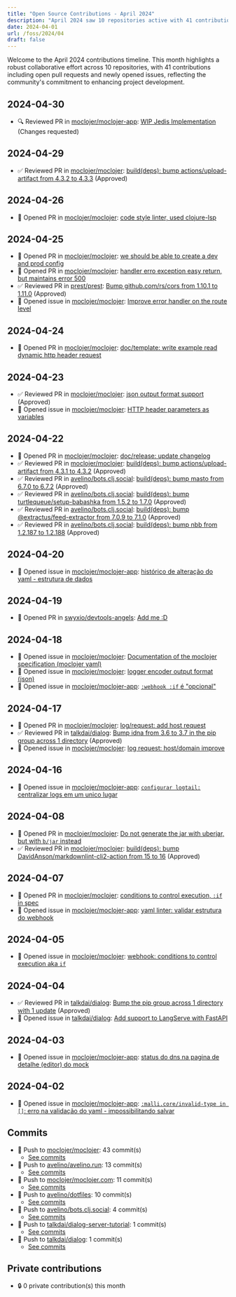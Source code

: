 ```yaml
---
title: "Open Source Contributions - April 2024"
description: "April 2024 saw 10 repositories active with 41 contributions, including 9 pull requests and 13 issues, showcasing significant community engagement and development progress."
date: 2024-04-01
url: /foss/2024/04
draft: false
---
```


Welcome to the April 2024 contributions timeline. This month highlights a robust collaborative effort across 10 repositories, with 41 contributions including open pull requests and newly opened issues, reflecting the community's commitment to enhancing project development.

## 2024-04-30

- 🔍 Reviewed PR in [moclojer/moclojer-app](https://github.com/moclojer/moclojer-app): [WIP Jedis Implementation](https://github.com/moclojer/moclojer-app/pull/288#pullrequestreview-2031932097) (Changes requested)

## 2024-04-29

- ✅ Reviewed PR in [moclojer/moclojer](https://github.com/moclojer/moclojer): [build(deps): bump actions/upload-artifact from 4.3.2 to 4.3.3](https://github.com/moclojer/moclojer/pull/257#pullrequestreview-2029244442) (Approved)

## 2024-04-26

- 🔀 Opened PR in [moclojer/moclojer](https://github.com/moclojer/moclojer): [code style linter, used clojure-lsp](https://github.com/moclojer/moclojer/pull/256)

## 2024-04-25

- 🔀 Opened PR in [moclojer/moclojer](https://github.com/moclojer/moclojer): [we should be able to create a dev and prod config](https://github.com/moclojer/moclojer/pull/255)
- 🔀 Opened PR in [moclojer/moclojer](https://github.com/moclojer/moclojer): [handler erro exception easy return, but maintains error 500](https://github.com/moclojer/moclojer/pull/254)
- ✅ Reviewed PR in [prest/prest](https://github.com/prest/prest): [Bump github.com/rs/cors from 1.10.1 to 1.11.0](https://github.com/prest/prest/pull/879#pullrequestreview-2022467187) (Approved)
- 🐛 Opened issue in [moclojer/moclojer](https://github.com/moclojer/moclojer): [Improve error handler on the route level](https://github.com/moclojer/moclojer/issues/253)

## 2024-04-24

- 🔀 Opened PR in [moclojer/moclojer](https://github.com/moclojer/moclojer): [doc/template: write example read dynamic http header request](https://github.com/moclojer/moclojer/pull/252)

## 2024-04-23

- ✅ Reviewed PR in [moclojer/moclojer](https://github.com/moclojer/moclojer): [json output format support](https://github.com/moclojer/moclojer/pull/246#pullrequestreview-2016894198) (Approved)
- 🐛 Opened issue in [moclojer/moclojer](https://github.com/moclojer/moclojer): [HTTP header parameters as variables](https://github.com/moclojer/moclojer/issues/251)

## 2024-04-22

- 🔀 Opened PR in [moclojer/moclojer](https://github.com/moclojer/moclojer): [doc/release: update changelog](https://github.com/moclojer/moclojer/pull/250)
- ✅ Reviewed PR in [moclojer/moclojer](https://github.com/moclojer/moclojer): [build(deps): bump actions/upload-artifact from 4.3.1 to 4.3.2](https://github.com/moclojer/moclojer/pull/249#pullrequestreview-2015341333) (Approved)
- ✅ Reviewed PR in [avelino/bots.clj.social](https://github.com/avelino/bots.clj.social): [build(deps): bump masto from 6.7.0 to 6.7.2](https://github.com/avelino/bots.clj.social/pull/123#pullrequestreview-2014251397) (Approved)
- ✅ Reviewed PR in [avelino/bots.clj.social](https://github.com/avelino/bots.clj.social): [build(deps): bump turtlequeue/setup-babashka from 1.5.2 to 1.7.0](https://github.com/avelino/bots.clj.social/pull/122#pullrequestreview-2014249909) (Approved)
- ✅ Reviewed PR in [avelino/bots.clj.social](https://github.com/avelino/bots.clj.social): [build(deps): bump @extractus/feed-extractor from 7.0.9 to 7.1.0](https://github.com/avelino/bots.clj.social/pull/120#pullrequestreview-2014249151) (Approved)
- ✅ Reviewed PR in [avelino/bots.clj.social](https://github.com/avelino/bots.clj.social): [build(deps): bump nbb from 1.2.187 to 1.2.188](https://github.com/avelino/bots.clj.social/pull/124#pullrequestreview-2014224853) (Approved)

## 2024-04-20

- 🐛 Opened issue in [moclojer/moclojer-app](https://github.com/moclojer/moclojer-app): [histórico de alteração do yaml - estrutura de dados](https://github.com/moclojer/moclojer-app/issues/279)

## 2024-04-19

- 🔀 Opened PR in [swyxio/devtools-angels](https://github.com/swyxio/devtools-angels): [Add me :D](https://github.com/swyxio/devtools-angels/pull/57)

## 2024-04-18

- 🐛 Opened issue in [moclojer/moclojer](https://github.com/moclojer/moclojer): [Documentation of the moclojer specification (moclojer yaml)](https://github.com/moclojer/moclojer/issues/245)
- 🐛 Opened issue in [moclojer/moclojer](https://github.com/moclojer/moclojer): [logger encoder output format (json)](https://github.com/moclojer/moclojer/issues/244)
- 🐛 Opened issue in [moclojer/moclojer-app](https://github.com/moclojer/moclojer-app): [`:webhook :if` é "opcional"](https://github.com/moclojer/moclojer-app/issues/275)

## 2024-04-17

- 🔀 Opened PR in [moclojer/moclojer](https://github.com/moclojer/moclojer): [log/request: add host request](https://github.com/moclojer/moclojer/pull/242)
- ✅ Reviewed PR in [talkdai/dialog](https://github.com/talkdai/dialog): [Bump idna from 3.6 to 3.7 in the pip group across 1 directory](https://github.com/talkdai/dialog/pull/179#pullrequestreview-2004819453) (Approved)
- 🐛 Opened issue in [moclojer/moclojer](https://github.com/moclojer/moclojer): [log request: host/domain improve](https://github.com/moclojer/moclojer/issues/241)

## 2024-04-16

- 🐛 Opened issue in [moclojer/moclojer-app](https://github.com/moclojer/moclojer-app): [`configurar logtail:` centralizar logs em um unico lugar](https://github.com/moclojer/moclojer-app/issues/273)

## 2024-04-08

- 🔀 Opened PR in [moclojer/moclojer](https://github.com/moclojer/moclojer): [ Do not generate the jar with uberjar, but with `b/jar` instead](https://github.com/moclojer/moclojer/pull/237)
- ✅ Reviewed PR in [moclojer/moclojer](https://github.com/moclojer/moclojer): [build(deps): bump DavidAnson/markdownlint-cli2-action from 15 to 16](https://github.com/moclojer/moclojer/pull/238#pullrequestreview-1986976751) (Approved)

## 2024-04-07

- 🔀 Opened PR in [moclojer/moclojer](https://github.com/moclojer/moclojer): [conditions to control execution, `:if` in spec](https://github.com/moclojer/moclojer/pull/236)
- 🐛 Opened issue in [moclojer/moclojer-app](https://github.com/moclojer/moclojer-app): [yaml linter: validar estrutura do webhook](https://github.com/moclojer/moclojer-app/issues/267)

## 2024-04-05

- 🐛 Opened issue in [moclojer/moclojer](https://github.com/moclojer/moclojer): [webhook: conditions to control execution aka `if`](https://github.com/moclojer/moclojer/issues/235)

## 2024-04-04

- ✅ Reviewed PR in [talkdai/dialog](https://github.com/talkdai/dialog): [Bump the pip group across 1 directory with 1 update](https://github.com/talkdai/dialog/pull/167#pullrequestreview-1979378520) (Approved)
- 🐛 Opened issue in [talkdai/dialog](https://github.com/talkdai/dialog): [Add support to LangServe with FastAPI](https://github.com/talkdai/dialog/issues/170)

## 2024-04-03

- 🐛 Opened issue in [moclojer/moclojer-app](https://github.com/moclojer/moclojer-app): [status do dns na pagina de detalhe (editor) do mock](https://github.com/moclojer/moclojer-app/issues/265)

## 2024-04-02

- 🐛 Opened issue in [moclojer/moclojer-app](https://github.com/moclojer/moclojer-app): [`:malli.core/invalid-type in []`: erro na validação do yaml - impossibilitando salvar](https://github.com/moclojer/moclojer-app/issues/262)

## Commits

- 🔨 Push to [moclojer/moclojer](https://github.com/moclojer/moclojer): 43 commit(s)
  - [See commits](https://github.com/moclojer/moclojer/commits?author=avelino&since=2024-04-01T00:00:00Z&until=2024-04-30T23:59:59Z)
- 🔨 Push to [avelino/avelino.run](https://github.com/avelino/avelino.run): 13 commit(s)
  - [See commits](https://github.com/avelino/avelino.run/commits?author=avelino&since=2024-04-01T00:00:00Z&until=2024-04-30T23:59:59Z)
- 🔨 Push to [moclojer/moclojer.com](https://github.com/moclojer/moclojer.com): 11 commit(s)
  - [See commits](https://github.com/moclojer/moclojer.com/commits?author=avelino&since=2024-04-01T00:00:00Z&until=2024-04-30T23:59:59Z)
- 🔨 Push to [avelino/dotfiles](https://github.com/avelino/dotfiles): 10 commit(s)
  - [See commits](https://github.com/avelino/dotfiles/commits?author=avelino&since=2024-04-01T00:00:00Z&until=2024-04-30T23:59:59Z)
- 🔨 Push to [avelino/bots.clj.social](https://github.com/avelino/bots.clj.social): 4 commit(s)
  - [See commits](https://github.com/avelino/bots.clj.social/commits?author=avelino&since=2024-04-01T00:00:00Z&until=2024-04-30T23:59:59Z)
- 🔨 Push to [talkdai/dialog-server-tutorial](https://github.com/talkdai/dialog-server-tutorial): 1 commit(s)
  - [See commits](https://github.com/talkdai/dialog-server-tutorial/commits?author=avelino&since=2024-04-01T00:00:00Z&until=2024-04-30T23:59:59Z)
- 🔨 Push to [talkdai/dialog](https://github.com/talkdai/dialog): 1 commit(s)
  - [See commits](https://github.com/talkdai/dialog/commits?author=avelino&since=2024-04-01T00:00:00Z&until=2024-04-30T23:59:59Z)

## Private contributions

- 🔒 0 private contribution(s) this month

